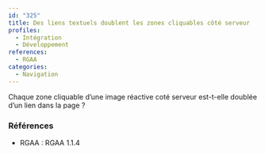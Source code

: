 ```yaml
---
id: "325"
title: Des liens textuels doublent les zones cliquables côté serveur
profiles:
  - Intégration
  - Développement
references:
  - RGAA
categories:
  - Navigation
---
```


Chaque zone cliquable d’une image réactive coté serveur est-t-elle doublée d’un lien dans la page ?

### Références

*   RGAA : RGAA 1.1.4

